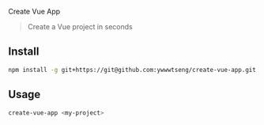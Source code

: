 Create Vue App

> Create a Vue project in seconds

## Install

```bash
npm install -g git+https://git@github.com:ywwwtseng/create-vue-app.git
```

## Usage

```bash
create-vue-app <my-project>
```